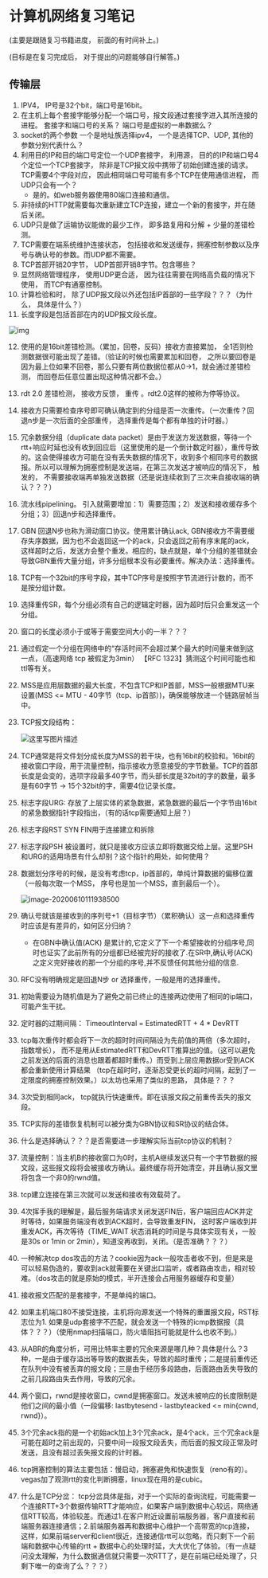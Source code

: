 # 计算机网络复习笔记

(主要是跟随复习书籍进度， 前面的有时间补上。)

(目标是在复习完成后， 对于提出的问题能够自行解答。)

## 传输层

1. IPV4， IP号是32个bit，端口号是16bit。
2. 在主机上每个套接字能够分配一个端口号，报文段通过套接字进入其所连接的进程。 套接字和端口号的关系？ 端口号是虚拟的一串数据么？
3.  socket的两个参数 一个是地址族选择ipv4， 一个是选择TCP、UDP, 其他的参数分别代表什么？
4. 利用目的IP和目的端口号定位一个UDP套接字， 利用源， 目的的IP和端口号4个定位一个TCP套接字， 除非是TCP报文段中携带了初始创建连接的请求。TCP需要4个字段对应， 因此相同端口号可能有多个TCP在使用通信进程， 而UDP只会有一个？
   - 是的。如web服务器使用80端口连接和通信。
5. 非持续的HTTP就需要每次重新建立TCP连接，建立一个新的套接字，并在随后关闭。
6. UDP只是做了运输协议能做的最少工作， 即多路复用和分解 + 少量的差错检测。
7. TCP需要在端系统维护连接状态， 包括接收和发送缓存，拥塞控制参数以及序号与确认号的参数。而UDP都不需要。
8. TCP首部开销20字节， UDP首部开销8字节。包含哪些？
9. 显然网络管理程序， 使用UDP更合适， 因为往往需要在网络高负载的情况下使用， 而TCP有通塞控制。
10. 计算检验和时， 除了UDP报文段以外还包括IP首部的一些字段？？？（为什么， 具体是什么？）
11. 长度字段是包括首部在内的UDP报文段长度。

![img](https://img-blog.csdnimg.cn/20190312180411236.png?x-oss-process=image/watermark,type_ZmFuZ3poZW5naGVpdGk,shadow_10,text_aHR0cHM6Ly9ibG9nLmNzZG4ubmV0L3dlaXhpbl80MDY3MzYwOA==,size_16,color_FFFFFF,t_70)

12. 使用的是16bit差错检测。（累加，回卷，反码）接收方直接累加， 全1否则检测数据很可能出现了差错。（验证的时候也需要累加和回卷， 之所以要回卷是因为最上位如果不回卷，那么只要有两位数据位都从0->1，就会通过差错检测， 而回卷后任意位置出现这种情况都不会。）

13. rdt 2.0 差错检测， 接收方反馈， 重传 。rdt2.0这样的被称为停等协议。

14. 接收方只需要检查序号即可确认确定到的分组是否一次重传。（一次重传？回退n步是一次后面的全部重传， 选择重传是每个都有单独的计时器。）

15. 冗余数据分组（duplicate data packet）是由于发送方发送数据，等待一个rtt+响应时延也没有收到回应后（这里使用的是一个倒计数定时器），重传导致的。这会使得接收方可能在没有丢失数据的情况下，收到多个相同序号的数据报。所以可以理解为拥塞控制是发送端，在第三次发送才被响应的情况下， 触发的， 不需要接收端再单独发送数据（还是说连续收到了三次来自接收端的确认？？？）

16. 流水线pipelining。 引入就需要增加：1）需要范围；2）发送和接收缓存多个分组；3）回退n步和选择重传。

17. GBN 回退N步也称为滑动窗口协议。使用累计确认ack, GBN接收方不需要缓存失序数据，因为也不会返回这一个的ack，只会返回之前有序末尾的ack，这样超时之后，发送方会整个重发。相应的，缺点就是，单个分组的差错就会导致GBN重传大量分组，许多分组根本没有必要重传。解决办法：选择重传。

18. TCP有一个32bit的序号字段，其中TCP序号是按照字节流进行计数的，而不是按分组计数。

19. 选择重传SR，每个分组必须有自己的逻辑定时器，因为超时后只会重发这一个分组。

20. 窗口的长度必须小于或等于需要空间大小的一半？？？

21. 通过假定一个分组在网络中的“存活时间不会超过某个最大的时间量来做到这一点，（高速网络 tcp 被假定为3min） 【RFC 1323】猜测这个时间可能也和ttl等有关。

22. MSS是应用层数据的最大长度，不包含TCP和IP首部，MSS一般根据MTU来设置(MSS <= MTU - 40字节（tcp、ip首部）)，确保能够放进一个链路层帧当中。

23. TCP报文段结构：

    ![这里写图片描述](https://img-blog.csdn.net/20180811081238887?watermark/2/text/aHR0cHM6Ly9ibG9nLmNzZG4ubmV0L3plcWkxOTkx/font/5a6L5L2T/fontsize/400/fill/I0JBQkFCMA==/dissolve/70)

24. TCP通常是将文件划分成长度为MSS的若干块，也有16bit的校验和。16bit的接收窗口字段，用于流量控制，指示接收方愿意接受的字节数量。TCP的首部长度是会变的，选项字段最多40字节，而头部长度是32bit的字的数量，最多是有60字节 -> 15个32bit的字，需要4位记录长度。

25. 标志字段URG: 存放了上层实体的紧急数据，紧急数据的最后一个字节由16bit的紧急数据指针字段指出，（有的话tcp需要通知上层？）

26. 标志字段RST SYN FIN用于连接建立和拆除

27. 标志字段PSH 被设置时，就只是接收方应该立即将数据交给上层。这里PSH和URG的适用场景有什么却别？这个指针的用处，如何使用？

28. 数据划分序号的时候，是没有考虑tcp，ip首部的，单纯计算数据的偏移位置（一般每次取一个MSS， 序号也是加一个MSS，直到最后一个）。

    ![image-20200610111938500](C:\Users\Magicbook\AppData\Roaming\Typora\typora-user-images\image-20200610111938500.png)

29. 确认号就该是接收到的序列号+1（目标字节）（累积确认）这一点和选择重传时应该是有差异的，如何区分归纳？

    - 在GBN中确认值(ACK) 是累计的,它定义了下一个希望接收的分组序号,同时也证实了此前所有的分组都已经被完好的接收了.在SR中,确认号(ACK)之定义完好接收的那一个分组的序号,并不反馈任何其他分组的信息.

30. RFC没有明确规定是回退N步 or 选择重传，一般是用的选择重传。

31. 初始需要设为随机值是为了避免之前已终止的连接两边使用了相同的ip端口，可能产生干扰。

32. 定时器的过期间隔： TimeoutInterval = EstimatedRTT + 4 * DevRTT

33. tcp每次重传时都会将下一次的超时时间间隔设为先前值的两倍（多次超时，指数增长）， 而不是用从EstimatedRTT和DevRTT推算出的值。（这可以避免之前发送的后面的消息也跟着都超时重传。）而受到上层应用数据or受到ACK都会重新使用计算结果 （tcp在超时时，逐渐忍受更长的超时间隔，起到了一定限度的拥塞控制效果。）以太坊也采用了类似的思路， 具体是？？？

34. 3次受到相同ack， tcp就执行快速重传。即在该报文段之前重传丢失的报文段。

35. TCP实际的差错恢复机制可以被分类为GBN协议和SR协议的结合体。

36. 什么是选择确认？？？是否需要进一步理解实际当前tcp协议的机制？

37. 流量控制：当主机B的接收窗口为0时，主机A继续发送只有一个字节数据的报文段，这些报文段将会被接收方确认。最终缓存将开始清空，并且确认报文里将包含一个非0的rwnd值。

38. tcp建立连接在第三次就可以发送和接收有效载荷了。

39. 4次挥手我的理解是，最后服务端请求关闭发送FIN后，客户端回应ACK并定时等待，如果服务端没有收到ACK超时，会导致重发FIN， 这时客户端收到并重发ACK，再次等待（TIME_WAIT 状态消耗的时间是与具体实现有关，一般是30s or 1min or 2min），知道没再收到，关闭。（是否准确？？？）

40. 一种解决tcp dos攻击的方法？cookie因为ack一般攻击者收不到，但是来是可以轻易伪造的，要收到ack就需要在关键出口监听，或者路由攻击，相对较难。（dos攻击的就是原始的模式，半开连接会占用服务器缓存和变量）

41. 接收报文匹配的是套接字，不是单纯的端口。

42. 如果主机端口80不接受连接，主机将向源发送一个特殊的重置报文段，RST标志位为1. 如果是udp套接字不匹配，就会发送一个特殊的icmp数据报（具体？？？）（使用nmap扫描端口，防火墙阻挡可能就是什么也收不到。）

43. 从ABR的角度分析，可用比特率主要的冗余来源是哪几种？具体是什么？3种，一是由于缓存溢出等导致的数据丢失，导致的超时重传；二是提前重传还在队列中没有被丢弃的报文段；三是由于经历多段路由，后面路由丢失导致的之前几段路由失去作用，导致的冗余。

44. 两个窗口，rwnd是接收窗口，cwnd是拥塞窗口。发送未被响应的长度限制是他们之间的最小值（一段偏移: lastbytesend - lastbyteacked <= min{cwnd, rwnd}）。

45. 3个冗余ack指的是一个初始ack加上3个冗余ack，是4个ack，三个冗余ack是可能在超时之前出现的，只要中间一段报文段丢失，而后面的报文段正常及时发送，且没有超过丢失报文段的计时器。

46. tcp拥塞控制的算法主要包括：慢启动，拥塞避免和快速恢复（reno有的）。vegas加了观测rtt的变化判断拥塞，linux现在用的是cubic。

47. 什么是TCP分岔： tcp分岔具体是指，对于一个实际的查询流程，可能需要一个连接RTT+3个数据传输RTT才能响应，如果客户端到数据中心较远，网络通信RTT较高，体验较差。而通过1.在客户附近设置前端服务器，客户直接和前端服务器连接通信；2.前端服务器再和数据中心维护一个高带宽的tcp连接，这样，如果前端server和client很近，连接通信rtt可以忽略，而只剩下一个前端和数据中心传输的rtt + 数据中心的处理时延，大大优化了体验。（有一点疑问没太理解，为什么数据通信就只需要一次RTT了，是在前端已经处理了，只剩下唯一的查询了么？？？）

